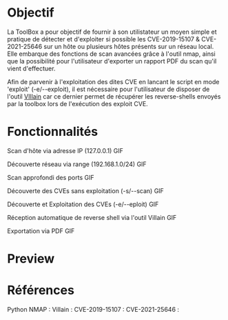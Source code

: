 

# Objectif

La ToolBox a pour objectif de fournir à son utilistateur un moyen simple et pratique de détecter et d'exploiter si possible les CVE-2019-15107 & CVE-2021-25646 sur un hôte ou plusieurs hôtes présents sur un réseau local.
Elle embarque des fonctions de scan avancées grâce à l'outil nmap, ainsi que la possibilité pour l'utilisateur d'exporter un rapport PDF du scan qu'il vient d'effectuer.

Afin de parvenir à l'exploitation des dites CVE en lancant le script en mode 'exploit' (-e/--exploit), il est nécessaire pour l'utilisateur de disposer de l'outil [VIllain](https://github.com/t3l3machus/Villain) car ce dernier permet de récupérer les reverse-shells envoyés par la toolbox lors de l'exécution des exploit CVE.

# Fonctionnalités
Scan d'hôte via adresse IP (127.0.0.1)
GIF

Découverte réseau via range (192.168.1.0/24)
GIF

Scan approfondi des ports 
GIF

Découverte des CVEs sans exploitation (-s/--scan)
GIF

Découverte et Exploitation des CVEs (-e/--eploit)
GIF

Réception automatique de reverse shell via l'outil Villain 
GIF

Exportation via PDF 
GIF 


# Preview



# Références

Python NMAP : 
Villain :
CVE-2019-15107 :
CVE-2021-25646 :
